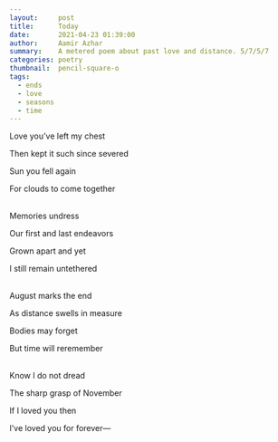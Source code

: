 ```yaml
---
layout:     post
title:      Today
date:       2021-04-23 01:39:00
author:     Aamir Azhar
summary:    A metered poem about past love and distance. 5/7/5/7
categories: poetry
thumbnail:  pencil-square-o
tags:
  - ends
  - love
  - seasons
  - time
---
```

Love you’ve left my chest

Then kept it such since severed

Sun you fell again

For clouds to come together

<br>
Memories undress

Our first and last endeavors

Grown apart and yet

I still remain untethered

<br>
August marks the end

As distance swells in measure

Bodies may forget

But time will reremember

<br>
Know I do not dread

The sharp grasp of November

If I loved you then

I’ve loved you for forever—
